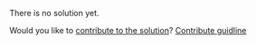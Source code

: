 
There is no solution yet.

Would you like to [contribute to the solution](https://github.com/BFEdev/BFE.dev-solutions/blob/main/question/Map-vs-Object-vs-Set-vs-Array_en.md)? [Contribute guidline](https://github.com/BFEdev/BFE.dev-solutions#how-to-contribute)
